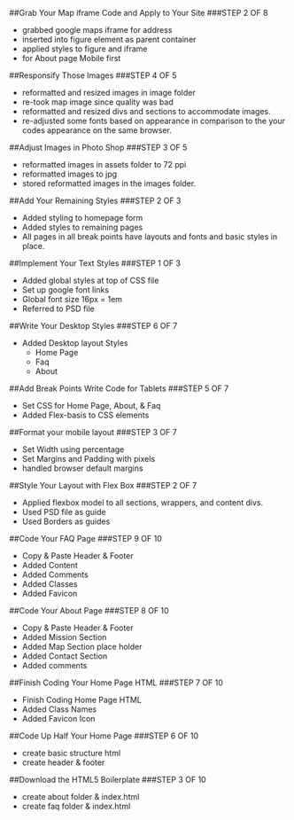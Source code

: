 ##Grab Your Map iframe Code and Apply to Your Site
###STEP 2 OF 8
- grabbed google maps iframe for address
- inserted into figure element as parent container
- applied styles to figure and iframe
- for About page Mobile first

##Responsify Those Images
###STEP 4 OF 5
- reformatted and resized images in image folder
- re-took map image since quality was bad
- reformatted and resized divs and sections to accommodate images.
- re-adjusted some fonts based on appearance in comparison to the your codes appearance on the same browser.

##Adjust Images in Photo Shop
###STEP 3 OF 5
- reformatted images in assets folder to 72 ppi
- reformatted images to jpg
- stored reformatted images in the images folder.

##Add Your Remaining Styles
###STEP 2 OF 3
- Added styling to homepage form
- Added styles to remaining pages
- All pages in all break points have layouts and fonts and basic styles in place.

##Implement Your Text Styles
###STEP 1 OF 3
- Added global styles at top of CSS file
- Set up google font links
- Global font size 16px = 1em
- Referred to PSD file

##Write Your Desktop Styles
###STEP 6 OF 7
- Added Desktop layout Styles
  - Home Page
  - Faq
  - About

##Add Break Points Write Code for Tablets
###STEP 5 OF 7
- Set CSS for Home Page, About, & Faq
- Added Flex-basis to CSS elements

##Format your mobile layout
###STEP 3 OF 7
- Set Width using percentage
- Set Margins and Padding with pixels
- handled browser default margins

##Style Your Layout with Flex Box
###STEP 2 OF 7
- Applied flexbox model to all sections, wrappers, and content divs.
- Used PSD file as guide
- Used Borders as guides

##Code Your FAQ Page
###STEP 9 OF 10
- Copy & Paste Header & Footer
- Added Content
- Added Comments
- Added Classes
- Added Favicon

##Code Your About Page
###STEP 8 OF 10
- Copy & Paste Header & Footer
- Added Mission Section
- Added Map Section place holder
- Added Contact Section
- Added comments

##Finish Coding Your Home Page HTML
###STEP 7 OF 10
- Finish Coding Home Page HTML
- Added Class Names
- Added Favicon Icon

##Code Up Half Your Home Page
###STEP 6 OF 10
- create basic structure html
- create header & footer

##Download the HTML5 Boilerplate
###STEP 3 OF 10
- create about folder & index.html
- create faq folder & index.html
